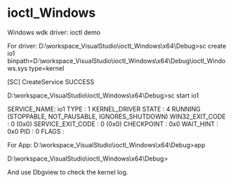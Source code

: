 # ioctl_Windows
Windows wdk driver: ioctl demo

For driver:
D:\workspace_VisualStudio\ioctl_Windows\x64\Debug>sc create io1 binpath=D:\workspace_VisualStudio\ioctl_Windows\x64\Debug\ioctl_Windows.sys type=kernel

[SC] CreateService SUCCESS

D:\workspace_VisualStudio\ioctl_Windows\x64\Debug>sc start io1

SERVICE_NAME: io1
        TYPE               : 1  KERNEL_DRIVER
        STATE              : 4  RUNNING
                                (STOPPABLE, NOT_PAUSABLE, IGNORES_SHUTDOWN)
        WIN32_EXIT_CODE    : 0  (0x0)
        SERVICE_EXIT_CODE  : 0  (0x0)
        CHECKPOINT         : 0x0
        WAIT_HINT          : 0x0
        PID                : 0
        FLAGS              :


For App:
D:\workspace_VisualStudio\ioctl_Windows\x64\Debug>app

D:\workspace_VisualStudio\ioctl_Windows\x64\Debug>



And use Dbgview to check the kernel log.
